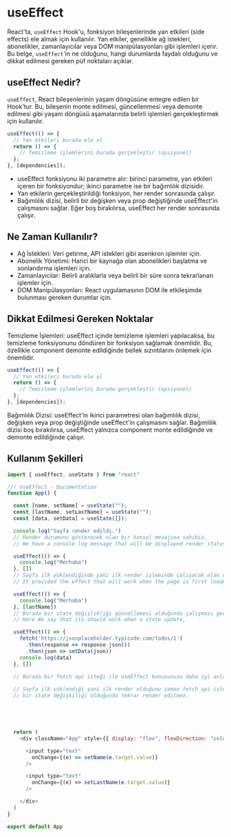 # useEffect 

React'ta, `useEffect` Hook'u, fonksiyon bileşenlerinde yan etkileri (side effects) ele almak için kullanılır. Yan etkiler, genellikle ağ istekleri, abonelikler, zamanlayıcılar veya DOM manipülasyonları gibi işlemleri içerir. Bu belge, `useEffect`'in ne olduğunu, hangi durumlarda faydalı olduğunu ve dikkat edilmesi gereken püf noktaları açıklar.

## useEffect Nedir?

`useEffect`, React bileşenlerinin yaşam döngüsüne entegre edilen bir Hook'tur. Bu, bileşenin monte edilmesi, güncellenmesi veya demonte edilmesi gibi yaşam döngüsü aşamalarında belirli işlemleri gerçekleştirmek için kullanılır.

```jsx
useEffect(() => {
  // Yan etkileri burada ele al
  return () => {
    // Temizleme işlemlerini burada gerçekleştir (opsiyonel)
  };
}, [dependencies]);

```
- useEffect fonksiyonu iki parametre alır: birinci parametre, yan etkileri içeren bir fonksiyondur; ikinci parametre ise bir bağımlılık dizisidir.
- Yan etkilerin gerçekleştirildiği fonksiyon, her render sonrasında çalışır.
- Bağımlılık dizisi, belirli bir değişken veya prop değiştiğinde useEffect'in çalışmasını sağlar. Eğer boş bırakılırsa, useEffect her render sonrasında çalışır.

## Ne Zaman Kullanılır?

- Ağ İstekleri: Veri getirme, API istekleri gibi asenkron işlemler için.
- Abonelik Yönetimi: Harici bir kaynağa olan abonelikleri başlatma ve sonlandırma işlemleri için.
- Zamanlayıcılar: Belirli aralıklarla veya belirli bir süre sonra tekrarlanan işlemler için.
- DOM Manipülasyonları: React uygulamasının DOM ile etkileşimde bulunması gereken durumlar için.

## Dikkat Edilmesi Gereken Noktalar
Temizleme İşlemleri: useEffect içinde temizleme işlemleri yapılacaksa, bu temizleme fonksiyonunu döndüren bir fonksiyon sağlamak önemlidir. Bu, özellikle component demonte edildiğinde bellek sızıntılarını önlemek için önemlidir.

```javascript
useEffect(() => {
  // Yan etkileri burada ele al
  return () => {
    // Temizleme işlemlerini burada gerçekleştir (opsiyonel)
  };
}, [dependencies]);
```
Bağımlılık Dizisi: useEffect'in ikinci parametresi olan bağımlılık dizisi, değişken veya prop değiştiğinde useEffect'in çalışmasını sağlar. Bağımlılık dizisi boş bırakılırsa, useEffect yalnızca component monte edildiğinde ve demonte edildiğinde çalışır.

## Kullanım Şekilleri

```javascript
import { useEffect, useState } from "react"

//! UseEffect - Documentation
function App() {

  const [name, setName] = useState("");
  const [lastName, setLastName] = useState("");
  const [data, setData] = useState([]);

  console.log("Sayfa render edildi.") 
  // Render durumunu gösterecek olan bir konsol mesajına sahibiz.
  // We have a console log message that will be displayed render status.  

  useEffect(() => {
    console.log("Merhaba")
  }, [])
  // Sayfa ilk yüklendiğinde yani ilk render işleminde çalışacak olan etkiyi sağladı.
  // It provided the effect that will work when the page is first loaded, that is, in the first rendering process.

  useEffect(() => {
    console.log("Merhaba")
  }, [lastName])
  // Burada bir state değişlikliği güncellemesi olduğunda çalışması gerektiği söylüyoruz.
  // Here We say that its should work when a state update, 

  useEffect(() => {
    fetch('https://jsonplaceholder.typicode.com/todos/1')
      .then(response => response.json())
      .then(json => setData(json))
    console.log(data)
  }, [])

  // Burada bir fetch api isteği ile useEffect konusunusu daha iyi anlabiliriz. Peki bu kod parçacığı nedir?
 
  // Sayfa ilk yüklendiği yani ilk render olduğunu zaman fetch api isteği gönderilir ve sonra herhangi
  // bir state değişkiliği olduğunda tekrar render edilmez.





  return (
    <div className="App" style={{ display: "flex", flexDirection: "column" }}>

      <input type="text"
        onChange={(e) => setName(e.target.value)}
      />

      <input type="text"
        onChange={(e) => setLastName(e.target.value)}
      />

    </div>
  )
}

export default App
```
